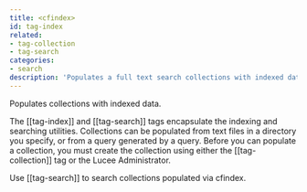 ```yaml
---
title: <cfindex>
id: tag-index
related:
- tag-collection
- tag-search
categories:
- search
description: 'Populates a full text search collections with indexed data.'
---
```


Populates collections with indexed data.

The [[tag-index]] and [[tag-search]] tags encapsulate the
  indexing and searching utilities. Collections can be populated from text files in a directory
  you specify, or from a query generated by a query. Before you can populate a collection,
  you must create the collection using either the [[tag-collection]] tag or the Lucee Administrator.

Use [[tag-search]] to search collections populated via cfindex.
